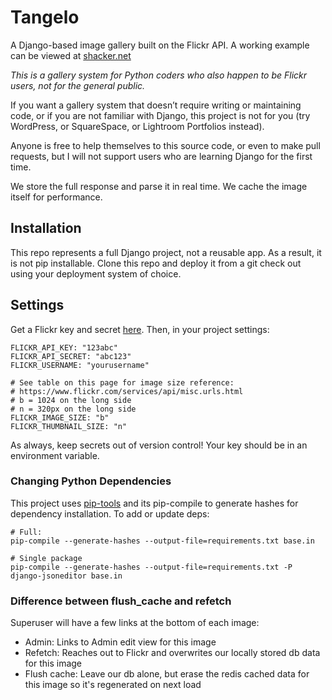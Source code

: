 # Tangelo
A Django-based image gallery built on the Flickr API. A working example can be viewed at [shacker.net](https://shacker.net)

*This is a gallery system for Python coders who also happen to be Flickr*
*users, not for the general public.*

If you want a gallery system that doesn’t require writing or maintaining code,
or if you are not familiar with Django, this project is not for you (try WordPress, or SquareSpace, or Lightroom Portfolios instead).

Anyone is free to help themselves to this source code, or even to make pull requests, but I will not support users who are learning Django for the first time.

We store the full response and parse it in real time. We cache the image itself for performance.

## Installation
This repo represents a full Django project, not a reusable app. As a result, it is not pip installable. Clone this repo and deploy it from a git check out using your deployment system of choice.

## Settings
Get a Flickr key and secret [here](https://www.flickr.com/services/api/misc.api_keys.html). Then, in your project settings:

```
FLICKR_API_KEY: "123abc"
FLICKR_API_SECRET: "abc123"
FLICKR_USERNAME: "yourusername"

# See table on this page for image size reference:
# https://www.flickr.com/services/api/misc.urls.html
# b = 1024 on the long side
# n = 320px on the long side
FLICKR_IMAGE_SIZE: "b"
FLICKR_THUMBNAIL_SIZE: "n"
```

As always, keep secrets out of version control! Your key should be in an environment variable.

### Changing Python Dependencies

This project uses [pip-tools](https://pypi.org/project/pip-tools/) and its pip-compile to generate hashes for dependency installation. To add or update deps:

```
# Full:
pip-compile --generate-hashes --output-file=requirements.txt base.in

# Single package
pip-compile --generate-hashes --output-file=requirements.txt -P django-jsoneditor base.in
```

### Difference between flush_cache and refetch

Superuser will have a few links at the bottom of each image:

- Admin: Links to Admin edit view for this image
- Refetch: Reaches out to Flickr and overwrites our locally stored db data for this image
- Flush cache: Leave our db alone, but erase the redis cached data for this image so it's regenerated on next load


